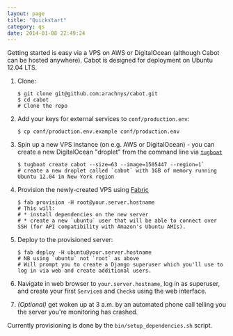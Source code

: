 ```yaml
---
layout: page
title: "Quickstart"
category: qs
date: 2014-01-08 22:49:24
---
```


Getting started is easy via a VPS on AWS or DigitalOcean (although Cabot can be hosted anywhere). Cabot is designed for deployment on Ubuntu 12.04 LTS.

1.  Clone:

        $ git clone git@github.com:arachnys/cabot.git
        $ cd cabot
        # Clone the repo

2.  Add your keys for external services to `conf/production.env`:

        $ cp conf/production.env.example conf/production.env

3.  Spin up a new VPS instance (on e.g. AWS or DigitalOcean) - you can create a new DigitalOcean "droplet" from the command line via [`tugboat`](https://github.com/pearkes/tugboat)

        $ tugboat create cabot --size=63 --image=1505447 --region=1`
        # create a new droplet called `cabot` with 1GB of memory running Ubuntu 12.04 in New York region

4.  Provision the newly-created VPS using [Fabric](http://docs.fabfile.org/)

        $ fab provision -H root@your.server.hostname
        # This will:
        # * install dependencies on the new server
        # * create a new `ubuntu` user that will be able to connect over SSH (for API compatibility with Amazon's Ubuntu AMIs).

5.  Deploy to the provisioned server:

        $ fab deploy -H ubuntu@your.server.hostname
        # NB using `ubuntu` not `root` as above
        # Will prompt you to create a Django superuser which you'll use to log in via web and create additional users.

6.  Navigate in web browser to `your.server.hostname`, log in as superuser, and create your first `Service`s and `Check`s using the web interface.

7.  *(Optional)* get woken up at 3 a.m. by an automated phone call telling you the server you're monitoring has crashed.

Currently provisioning is done by the `bin/setup_dependencies.sh` script.
